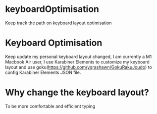 # keyboardOptimisation
Keep track the path on keyboard layout optimisation

# Keyboard Optimisation
Keep update my personal keyboard layout changed, I am currently a M1 Macbook Air 
user, I use Karabiner Elements to customize my keyboard layout and use 
goku(https://github.com/yqrashawn/GokuRakuJoudo) to config Karabiner Elements 
JSON file.

# Why change the keyboard layout?
To be more comfortable and efficient typing 

